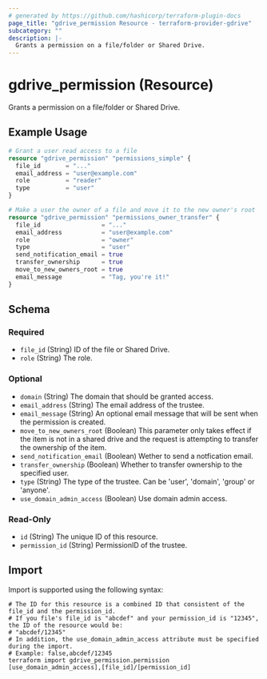 ```yaml
---
# generated by https://github.com/hashicorp/terraform-plugin-docs
page_title: "gdrive_permission Resource - terraform-provider-gdrive"
subcategory: ""
description: |-
  Grants a permission on a file/folder or Shared Drive.
---
```


# gdrive_permission (Resource)

Grants a permission on a file/folder or Shared Drive.

## Example Usage

```terraform
# Grant a user read access to a file
resource "gdrive_permission" "permissions_simple" {
  file_id       = "..."
  email_address = "user@example.com"
  role          = "reader"
  type          = "user"
}

# Make a user the owner of a file and move it to the new owner's root
resource "gdrive_permission" "permissions_owner_transfer" {
  file_id                 = "..."
  email_address           = "user@example.com"
  role                    = "owner"
  type                    = "user"
  send_notification_email = true
  transfer_ownership      = true
  move_to_new_owners_root = true
  email_message           = "Tag, you're it!"
}
```

<!-- schema generated by tfplugindocs -->
## Schema

### Required

- `file_id` (String) ID of the file or Shared Drive.
- `role` (String) The role.

### Optional

- `domain` (String) The domain that should be granted access.
- `email_address` (String) The email address of the trustee.
- `email_message` (String) An optional email message that will be sent when the permission is created.
- `move_to_new_owners_root` (Boolean) This parameter only takes effect if the item is not in a shared drive and the request is attempting to transfer the ownership of the item.
- `send_notification_email` (Boolean) Wether to send a notfication email.
- `transfer_ownership` (Boolean) Whether to transfer ownership to the specified user.
- `type` (String) The type of the trustee. Can be 'user', 'domain', 'group' or 'anyone'.
- `use_domain_admin_access` (Boolean) Use domain admin access.

### Read-Only

- `id` (String) The unique ID of this resource.
- `permission_id` (String) PermissionID of the trustee.

## Import

Import is supported using the following syntax:

```shell
# The ID for this resource is a combined ID that consistent of the file_id and the permission_id.
# If you file's file_id is "abcdef" and your permission_id is "12345", the ID of the resource would be:
# "abcdef/12345"
# In addition, the use_domain_admin_access attribute must be specified during the import.
# Example: false,abcdef/12345
terraform import gdrive_permission.permission [use_domain_admin_access],[file_id]/[permission_id]
```
